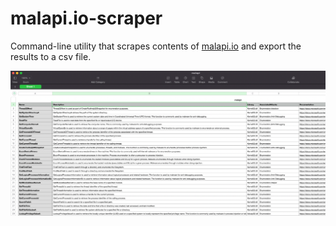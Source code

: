# malapi.io-scraper

Command-line utility that scrapes contents of [malapi.io](https://malapi.io/) and export the results to a csv file.

![img.png](img.png)

